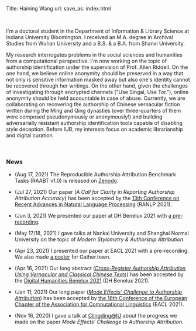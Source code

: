 Title: Haining Wang
url:
save_as: index.html

<br>

I'm a doctoral student in the Department of Information & Library Science at Indiana University Bloomington.
I received an M.A. degree in Archival Studies from Wuhan University and a B.S. & a B.A. from Shanxi University.

My research interrogates problems in the social sciences and humanities from a computational perspective. I'm now working on the topic of authorship identification under the supervision of Prof. Allen Riddell.
On the one hand, we believe online anonymity should be preserved in a way that not only is sensitive information masked away but also one's identity cannot be recovered through her writings.
On the other hand, given the challenges of investigating through encrypted channels ("Use Singal, Use Tor."), online anonymity should be held accountable in case of abuse.
Currently, we are collaborating on recovering the authorship of Chinese vernacular fiction written during the Ming and Qing dynasties (over three-quarters of them were composed pseudonymously or anonymously!) and building adversarially resistant authorship identification tools capable of disabling style deception. 
Before IUB, my interests focus on academic librarianship and digital curation.

<br>

### News

- (Aug 17, 2021) The Reproducible Authorship Attribution Benchmark Tasks (RAABT v1.0) is released on [Zenodo](https://zenodo.org/record/5213898#.YRxwLNNAphE).

- (Jul 27, 2021) Our paper (*A Call for Clarity in Reporting Authorship Attribution Accuracy*) has been accepted by the 
    [13th Conference on Recent Advances in Natural Language Processing](https://ranlp.org/ranlp2021/start.php) (RANLP 2021).

- (Jun 3, 2021) We presented our paper at DH Benelux 2021 with [a pre-recording](https://www.youtube.com/watch?v=qYGe06Kc6rA&t=13s).

- (May 17/18, 2021) I gave talks at Nankai University and Shanghai Normal University on the topic of 
    *Modern Stylometry & Authorship Attribution*.

- (Apr 23, 2021) I presented our paper at EACL 2021 with a pre-recording. 
    We also made [a poster](https://drive.google.com/file/d/1teLOJTU4RNAIVEOkH7s5-2uLpPkw19qn/view?usp=sharing)
    for Gather.town.

- (Apr 16, 2021) Our long abstract ([*Cross-Register Authorship Attribution Using Vernacular and Classical Chinese Texts*](
    https://zenodo.org/record/4886596#.YRNTpNNAphE)) has 
    been accepted by the [Digital Humanities Benelux 2021](https://2021.dhbenelux.org/) (DH Benelux 2021).

- (Jan 11, 2021) Our long paper ([*Mode Effects' Challenge to Authorship Attribution*](
    https://aclanthology.org/2021.eacl-main.97.pdf)) has been accepted by [the 16th Conference of the European Chapter
    of the Association for Computational Linguistics](https://2021.eacl.org/) (EACL 2021).

- (Nov 16, 2020) I gave a talk at [Clingding@IU](https://cl.indiana.edu/clingding.html) about the progress we made on the
    paper *Mode Effects' Challenge to Authorship Attribution*.

<br>
